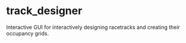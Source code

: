 # track_designer
Interactive GUI for interactively designing racetracks and creating their occupancy grids.
